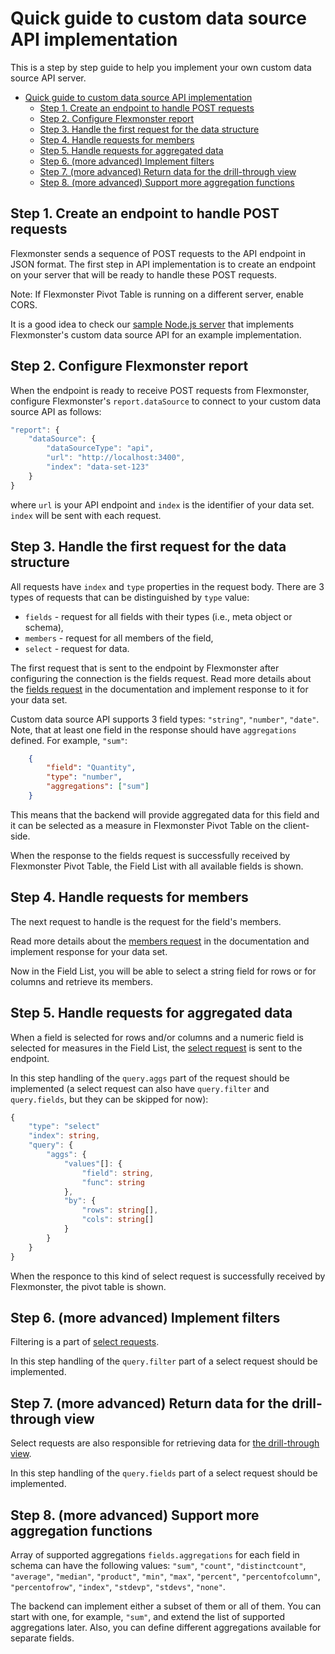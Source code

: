 # Quick guide to custom data source API implementation

This is a step by step guide to help you implement your own custom data source API server.

- [Quick guide to custom data source API implementation](#quick-guide-to-custom-data-source-api-implementation)
  - [Step 1. Create an endpoint to handle POST requests](#step-1-create-an-endpoint-to-handle-post-requests)
  - [Step 2. Configure Flexmonster report](#step-2-configure-flexmonster-report)
  - [Step 3. Handle the first request for the data structure](#step-3-handle-the-first-request-for-the-data-structure)
  - [Step 4. Handle requests for members](#step-4-handle-requests-for-members)
  - [Step 5. Handle requests for aggregated data](#step-5-handle-requests-for-aggregated-data)
  - [Step 6. (more advanced) Implement filters](#step-6-more-advanced-implement-filters)
  - [Step 7. (more advanced) Return data for the drill-through view](#step-7-more-advanced-return-data-for-the-drill-through-view)
  - [Step 8. (more advanced) Support more aggregation functions](#step-8-more-advanced-support-more-aggregation-functions)

## Step 1. Create an endpoint to handle POST requests

Flexmonster sends a sequence of POST requests to the API endpoint in JSON format. The first step in API implementation is to create an endpoint on your server that will be ready to handle these POST requests.

Note: If Flexmonster Pivot Table is running on a different server, enable CORS.

It is a good idea to check our [sample Node.js server](readme.md#sample-nodejs-server) that implements Flexmonster's custom data source API for an example implementation.

## Step 2. Configure Flexmonster report

When the endpoint is ready to receive POST requests from Flexmonster, configure Flexmonster's `report.dataSource` to connect to your custom data source API as follows:
```typescript
"report": {
    "dataSource": {
        "dataSourceType": "api",
        "url": "http://localhost:3400",
        "index": "data-set-123"
    }
}
```
where `url` is your API endpoint and `index` is the identifier of your data set. `index` will be sent with each request.

## Step 3. Handle the first request for the data structure

All requests have `index` and `type` properties in the request body. There are 3 types of requests that can be distinguished by `type` value: 
- `fields` - request for all fields with their types (i.e., meta object or schema),
- `members` - request for all members of the field,
- `select` - request for data.

The first request that is sent to the endpoint by Flexmonster after configuring the connection is the fields request. Read more details about the [fields request](spec.md#21-fields-request) in the documentation and implement response to it for your data set.

Custom data source API supports 3 field types: `"string"`, `"number"`, `"date"`. 
Note, that at least one field in the response should have `aggregations` defined. For example, `"sum"`:
```json
    {
        "field": "Quantity",
        "type": "number",
        "aggregations": ["sum"]
    }
```
This means that the backend will provide aggregated data for this field and it can be selected as a measure in Flexmonster Pivot Table on the client-side.

When the response to the fields request is successfully received by Flexmonster Pivot Table, the Field List with all available fields is shown.

## Step 4. Handle requests for members

The next request to handle is the request for the field's members.

Read more details about the [members request](spec.md#22-members-request) in the documentation and implement response for your data set.

Now in the Field List, you will be able to select a string field for rows or for columns and retrieve its members.

## Step 5. Handle requests for aggregated data

When a field is selected for rows and/or columns and a numeric field is selected for measures in the Field List, the [select request](spec.md#23-select-request-for-pivot-table) is sent to the endpoint.

In this step handling of the `query.aggs` part of the request should be implemented (a select request can also have `query.filter` and `query.fields`, but they can be skipped for now):
```typescript
{
    "type": "select"
    "index": string,
    "query": {
        "aggs": {
            "values"[]: {
                "field": string,
                "func": string
            },
            "by": {
                "rows": string[],
                "cols": string[]
            }
        }
    }
}
```

When the responce to this kind of select request is successfully received by Flexmonster, the pivot table is shown.

## Step 6. (more advanced) Implement filters

Filtering is a part of [select requests](spec.md#23-select-request-for-pivot-table).

In this step handling of the `query.filter` part of a select request should be implemented.

## Step 7. (more advanced) Return data for the drill-through view

Select requests are also responsible for retrieving data for [the drill-through view](spec.md#25-select-request-for-drill-through-view).

In this step handling of the `query.fields` part of a select request should be implemented.

## Step 8. (more advanced) Support more aggregation functions

Array of supported aggregations `fields.aggregations` for each field in schema can have the following values: `"sum"`, `"count"`, `"distinctcount"`, `"average"`, `"median"`, `"product"`, `"min"`, `"max"`, `"percent"`, `"percentofcolumn"`, `"percentofrow"`, `"index"`, `"stdevp"`, `"stdevs"`, `"none"`.

The backend can implement either a subset of them or all of them. You can start with one, for example, `"sum"`, and extend the list of supported aggregations later. Also, you can define different aggregations available for separate fields.

